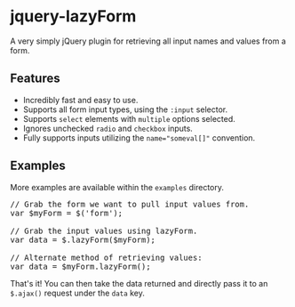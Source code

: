 jquery-lazyForm
===============

A very simply jQuery plugin for retrieving all input names and values from a form.

Features
--------
* Incredibly fast and easy to use.
* Supports all form input types, using the `:input` selector.
* Supports `select` elements with `multiple` options selected.
* Ignores unchecked `radio` and `checkbox` inputs.
* Fully supports inputs utilizing the `name="someval[]"` convention.

Examples
--------

More examples are available within the `examples` directory.

<pre>
// Grab the form we want to pull input values from.
var $myForm = $('form');

// Grab the input values using lazyForm.
var data = $.lazyForm($myForm);

// Alternate method of retrieving values:
var data = $myForm.lazyForm();
</pre>

That's it! You can then take the data returned and directly pass it to an `$.ajax()` request under the `data` key.
